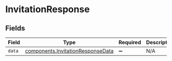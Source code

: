 # InvitationResponse


## Fields

| Field                                                                              | Type                                                                               | Required                                                                           | Description                                                                        |
| ---------------------------------------------------------------------------------- | ---------------------------------------------------------------------------------- | ---------------------------------------------------------------------------------- | ---------------------------------------------------------------------------------- |
| `data`                                                                             | [components.InvitationResponseData](../../models/shared/invitationresponsedata.md) | :heavy_minus_sign:                                                                 | N/A                                                                                |